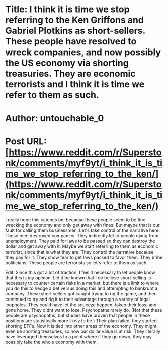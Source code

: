 # Title: I think it is time we stop referring to the Ken Griffons and Gabriel Plotkins as short-sellers. These people have resolved to wreck companies, and now possibly the US economy via shorting treasuries. They are economic terrorists and I think it is time we refer to them as such.
# Author: untouchable_0
# Post URL: [https://www.reddit.com/r/Superstonk/comments/myf9yt/i_think_it_is_time_we_stop_referring_to_the_ken/](https://www.reddit.com/r/Superstonk/comments/myf9yt/i_think_it_is_time_we_stop_referring_to_the_ken/)


I really hope this catches on, because these people seem to be fine wrecking the economy and only get away with fines.  But maybe that is our fault for calling them businessmen.  Let's take control of the narrative here.  These men destroyed companies.  They indirectly let to people dying from unemployment.  They paid for laws to be passed so they can destroy the dollar and get away with it.  Maybe we start referring to them as economic terrorist, since that is what they are.  They control the narrative because they pay for it.  They show fear to get laws passed to favor them.  They bribe politicians.  These people are terrorists so let's refer to them as such.

Edit:  Since this got a lot of traction, I feel it necessary to let people know that this is my opinion.  Let it be known that I do believe short-selling is necessary to counter certain risks in a market, but there is a limit to where you do this to hedge a bet versus doing this and attempting to bankrupt a company.  These short sellers got caught trying to rig the game, and then continued to try and rig it to their advantage through a variety of legal loopholes.  They could have let the squeeze happen, taken their loss, and gone home.  They didnt want to lose.  Psychopaths rarely do.  (Not that these people are psychopaths, but studies have proven that people in these positions are statistically more likely to be.)  Their plan failed, they started shorting ETFs.  Now it is tied into other areas of the economy.  They might even be shorting treasuries, so now our dollar value is at risk.  They literally have leveraged themselves to a point where if they go down, they may possibly take the whole economy with them.